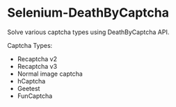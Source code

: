 # Selenium-DeathByCaptcha
Solve various captcha types using DeathByCaptcha API. <br>

Captcha Types:
- Recaptcha v2
- Recaptcha v3
- Normal image captcha
- hCaptcha
- Geetest
- FunCaptcha
  
